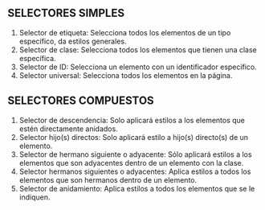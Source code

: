 ## SELECTORES SIMPLES

1. Selector de etiqueta: Selecciona todos los elementos de un tipo específico, da estilos generales.
2. Selector de clase: Selecciona todos los elementos que tienen una clase específica.
3. Selector de ID: Selecciona un elemento con un identificador específico.
4. Selector universal: Selecciona todos los elementos en la página.

## SELECTORES COMPUESTOS
1. Selector de descendencia: Solo aplicará estilos a los elementos que estén directamente anidados.
2. Selector hijo(s) directos: Solo aplicará estilo a hijo(s) directo(s) de un elemento.
3. Selector de hermano siguiente o adyacente: Sólo aplicará estilos a los elementos que son adyacentes dentro de un elemento con la clase.
4. Selector hermanos siguientes o adyacentes: Aplica estilos a todos los elementos que son hermanos dentro de un elemento.
5. Selector de anidamiento: Aplica estilos a todos los elementos que se le indiquen.